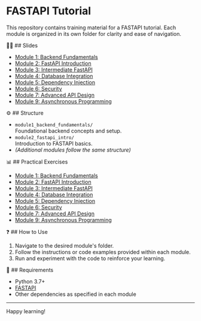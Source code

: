# FASTAPI Tutorial

This repository contains training material for a FASTAPI tutorial. Each module is organized in its own folder for clarity and ease of navigation.

👩‍🏫 ## Slides
- [Module 1: Backend Fundamentals](docs/module1_backend_fundamentals.md)
- [Module 2: FastAPI Introduction](docs/module2_getting_started_with_fastapi.md)
- [Module 3: Intermediate FastAPI](docs/module3_intermediate_fastapi.md)
- [Module 4: Database Integration](docs/module4_database_integration.md)
- [Module 5: Dependency Injection](docs/module5_dependency_injection.md)
- [Module 6: Security](docs/module6_security.md)
- [Module 7: Advanced API Design](docs/module7_advanced_api_design.md)
- [Module 9: Asynchronous Programming](docs/module9_asynchronous_programming.md)

⚙️ ## Structure

- `module1_backend_fundamentals/`  
    Foundational backend concepts and setup.
- `module2_fastapi_intro/`  
    Introduction to FASTAPI basics.
- *(Additional modules follow the same structure)*

📊 ## Practical Exercises
- [Module 1: Backend Fundamentals](./module1_backend_fundamentals/README.md)
- [Module 2: FastAPI Introduction](./module2_fastapi_intro/README.md)
- [Module 3: Intermediate FastAPI](./module3_request_response/README.md)
- [Module 4: Database Integration](./module4_databases/README.md)
- [Module 5: Dependency Injection](./module5_dependency_injection/README.md)
- [Module 6: Security](./module6_security/README.md)
- [Module 7: Advanced API Design](./module7_advanced_api/README.md)
- [Module 9: Asynchronous Programming](./module9_asynchronous_programming/README.md)

❓ ## How to Use

1. Navigate to the desired module's folder.
2. Follow the instructions or code examples provided within each module.
3. Run and experiment with the code to reinforce your learning.

📌 ## Requirements

- Python 3.7+
- [FASTAPI](https://fastapi.tiangolo.com/)
- Other dependencies as specified in each module

---

Happy learning!